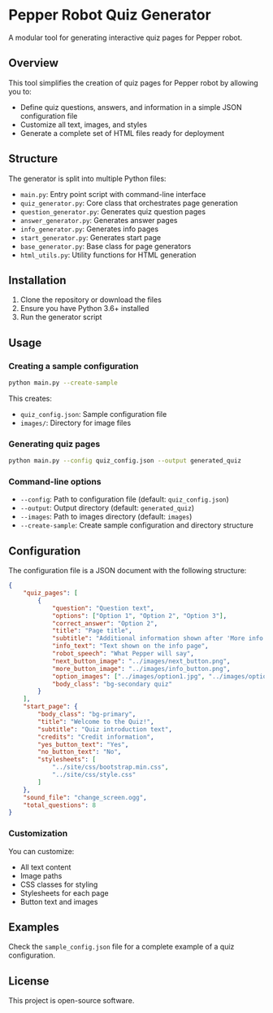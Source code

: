 # Pepper Robot Quiz Generator

A modular tool for generating interactive quiz pages for Pepper robot.

## Overview

This tool simplifies the creation of quiz pages for Pepper robot by allowing you to:

- Define quiz questions, answers, and information in a simple JSON configuration file
- Customize all text, images, and styles
- Generate a complete set of HTML files ready for deployment

## Structure

The generator is split into multiple Python files:

- `main.py`: Entry point script with command-line interface
- `quiz_generator.py`: Core class that orchestrates page generation
- `question_generator.py`: Generates quiz question pages
- `answer_generator.py`: Generates answer pages
- `info_generator.py`: Generates info pages
- `start_generator.py`: Generates start page
- `base_generator.py`: Base class for page generators
- `html_utils.py`: Utility functions for HTML generation

## Installation

1. Clone the repository or download the files
2. Ensure you have Python 3.6+ installed
3. Run the generator script

## Usage

### Creating a sample configuration

```bash
python main.py --create-sample
```

This creates:
- `quiz_config.json`: Sample configuration file
- `images/`: Directory for image files

### Generating quiz pages

```bash
python main.py --config quiz_config.json --output generated_quiz
```

### Command-line options

- `--config`: Path to configuration file (default: `quiz_config.json`)
- `--output`: Output directory (default: `generated_quiz`)
- `--images`: Path to images directory (default: `images`)
- `--create-sample`: Create sample configuration and directory structure

## Configuration

The configuration file is a JSON document with the following structure:

```json
{
    "quiz_pages": [
        {
            "question": "Question text",
            "options": ["Option 1", "Option 2", "Option 3"],
            "correct_answer": "Option 2",
            "title": "Page title",
            "subtitle": "Additional information shown after 'More info'",
            "info_text": "Text shown on the info page",
            "robot_speech": "What Pepper will say",
            "next_button_image": "../images/next_button.png",
            "more_button_image": "../images/info_button.png",
            "option_images": ["../images/option1.jpg", "../images/option2.jpg", "../images/option3.jpg"],
            "body_class": "bg-secondary quiz"
        }
    ],
    "start_page": {
        "body_class": "bg-primary",
        "title": "Welcome to the Quiz!",
        "subtitle": "Quiz introduction text",
        "credits": "Credit information",
        "yes_button_text": "Yes",
        "no_button_text": "No",
        "stylesheets": [
            "../site/css/bootstrap.min.css",
            "../site/css/style.css"
        ]
    },
    "sound_file": "change_screen.ogg",
    "total_questions": 8
}
```

### Customization

You can customize:
- All text content
- Image paths
- CSS classes for styling
- Stylesheets for each page
- Button text and images

## Examples

Check the `sample_config.json` file for a complete example of a quiz configuration.

## License

This project is open-source software.
